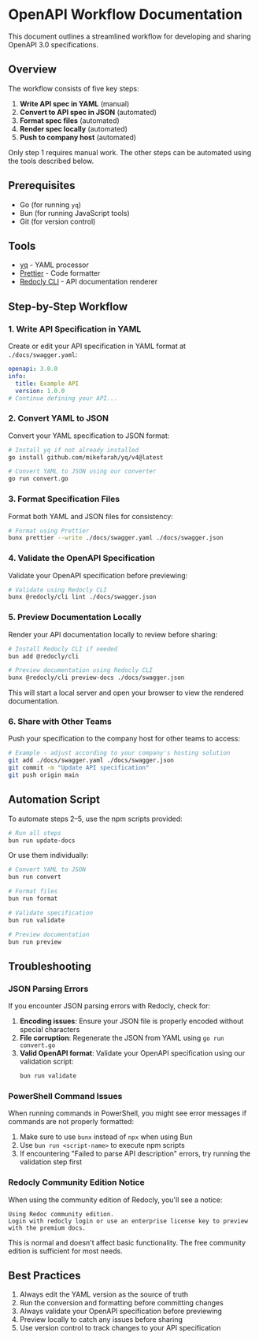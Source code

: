 # OpenAPI Workflow Documentation

This document outlines a streamlined workflow for developing and sharing OpenAPI 3.0 specifications.

## Overview

The workflow consists of five key steps:

1. **Write API spec in YAML** (manual)
2. **Convert to API spec in JSON** (automated)
3. **Format spec files** (automated)
4. **Render spec locally** (automated)
5. **Push to company host** (automated)

Only step 1 requires manual work. The other steps can be automated using the tools described below.

## Prerequisites

- Go (for running `yq`)
- Bun (for running JavaScript tools)
- Git (for version control)

## Tools

- [yq](https://github.com/mikefarah/yq) - YAML processor
- [Prettier](https://prettier.io/) - Code formatter
- [Redocly CLI](https://redocly.com/docs/cli/) - API documentation renderer

## Step-by-Step Workflow

### 1. Write API Specification in YAML

Create or edit your API specification in YAML format at `./docs/swagger.yaml`:

```yaml
openapi: 3.0.0
info:
  title: Example API
  version: 1.0.0
# Continue defining your API...
```

### 2. Convert YAML to JSON

Convert your YAML specification to JSON format:

```bash
# Install yq if not already installed
go install github.com/mikefarah/yq/v4@latest

# Convert YAML to JSON using our converter
go run convert.go
```

### 3. Format Specification Files

Format both YAML and JSON files for consistency:

```bash
# Format using Prettier
bunx prettier --write ./docs/swagger.yaml ./docs/swagger.json
```

### 4. Validate the OpenAPI Specification

Validate your OpenAPI specification before previewing:

```bash
# Validate using Redocly CLI
bunx @redocly/cli lint ./docs/swagger.json
```

### 5. Preview Documentation Locally

Render your API documentation locally to review before sharing:

```bash
# Install Redocly CLI if needed
bun add @redocly/cli

# Preview documentation using Redocly CLI
bunx @redocly/cli preview-docs ./docs/swagger.json
```

This will start a local server and open your browser to view the rendered documentation.

### 6. Share with Other Teams

Push your specification to the company host for other teams to access:

```bash
# Example - adjust according to your company's hosting solution
git add ./docs/swagger.yaml ./docs/swagger.json
git commit -m "Update API specification"
git push origin main
```

## Automation Script

To automate steps 2–5, use the npm scripts provided:

```bash
# Run all steps
bun run update-docs
```

Or use them individually:

```bash
# Convert YAML to JSON
bun run convert

# Format files
bun run format

# Validate specification
bun run validate

# Preview documentation
bun run preview
```

## Troubleshooting

### JSON Parsing Errors

If you encounter JSON parsing errors with Redocly, check for:

1. **Encoding issues**: Ensure your JSON file is properly encoded without special characters
2. **File corruption**: Regenerate the JSON from YAML using `go run convert.go`
3. **Valid OpenAPI format**: Validate your OpenAPI specification using our validation script:
   ```bash
   bun run validate
   ```

### PowerShell Command Issues

When running commands in PowerShell, you might see error messages if commands are not properly formatted:

1. Make sure to use `bunx` instead of `npx` when using Bun
2. Use `bun run <script-name>` to execute npm scripts
3. If encountering "Failed to parse API description" errors, try running the validation step first

### Redocly Community Edition Notice

When using the community edition of Redocly, you'll see a notice:
```
Using Redoc community edition.
Login with redocly login or use an enterprise license key to preview with the premium docs.
```

This is normal and doesn't affect basic functionality. The free community edition is sufficient for most needs.

## Best Practices

1. Always edit the YAML version as the source of truth
2. Run the conversion and formatting before committing changes
3. Always validate your OpenAPI specification before previewing
4. Preview locally to catch any issues before sharing
5. Use version control to track changes to your API specification
